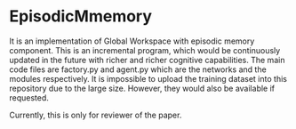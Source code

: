 # EpisodicMmemory
It is an implementation of Global Workspace with episodic memory component. This is an incremental program, which would be continuously updated in the future with richer and richer cognitive capabilities. The main code files are factory.py and agent.py which are the networks and the modules respectively. It is impossible to upload the training dataset into this repository due to the large size. However, they would also be available if requested.

Currently, this is only for reviewer of the paper.

